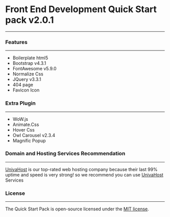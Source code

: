 # Front End Development Quick Start pack v2.0.1
---


### Features
--- 

* Boilerplate html5
* Bootstrap v4.3.1
* FontAwesome v5.9.0
* Normalize Css
* JQuery v3.3.1
* 404 page
* Favicon Icon

### Extra Plugin
---

* WoW.js
* Animate.Css
* Hover Css
* Owl Carousel v2.3.4
* Magnific Popup



### Domain and Hosting Services Recommendation
---
[UnivaHost](https://univahost.com) is our top-rated web hosting company because their last 99% uptime and speed is very strong! so we recommend you can use [UnivaHost](https://univahost.com) Services 



### License
---
The Quick Start Pack is open-source licensed under the  [MIT license](https://opensource.org/licenses/MIT).